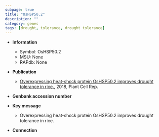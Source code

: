 ```yaml
---
subpage: true
title: "OsHSP50.2"
description: ""
category: genes
tags: [drought, tolerance, drought tolerance]
---
```


* **Information**  
    + Symbol: OsHSP50.2  
    + MSU: None  
    + RAPdb: None  

* **Publication**  
    + [Overexpressing heat-shock protein OsHSP50.2 improves drought tolerance in rice.](http://www.ncbi.nlm.nih.gov/pubmed?term=Overexpressing+heat-shock+protein+OsHSP50.2+improves+drought+tolerance+in+rice.%5BTitle%5D), 2018, Plant Cell Rep.

* **Genbank accession number**  

* **Key message**  
    + Overexpressing heat-shock protein OsHSP50.2 improves drought tolerance in rice.

* **Connection**  



